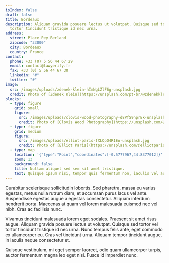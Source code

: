 ```yaml
---
isIndex: false
draft: false
title: Bordeaux
description: Aliquam gravida posuere lectus ut volutpat. Quisque sed tortor vel
  tortor tincidunt tristique id nec urna.
address:
  street: Place Pey Berland
  zipcode: "33000"
  city: Bordeaux
  country: France
contact:
  phone: +33 (0) 5 56 44 67 29
  email: contact@lawyerify.fr
  fax: +33 (0) 5 56 44 67 30
  linkedin: "#"
  twitter: "#"
image:
  src: /images/uploads/zdenek-klein-hImNgLZlF6g-unsplash.jpg
  credit: Photo of [Zdenek Klein](https://unsplash.com/pt-br/@zdenekklein?utm_source=unsplash&utm_medium=referral&utm_content=creditCopyText) on [Unsplash](https://unsplash.com/)
blocks:
  - type: figure
    grid: small
    figure:
      src: /images/uploads/clovis-wood-photography-d8PfS9nprEk-unsplash.jpg
      credit: Photo of [Clovis Wood Photography](https://unsplash.com/@clo_shooting?utm_source=unsplash&utm_medium=referral&utm_content=creditCopyText) on [Unsplash](https://unsplash.com/)
  - type: figure
    grid: medium
    figure:
      src: /images/uploads/elliot-paris-fXLQpO4R1Eo-unsplash.jpg
      credit: Photo of [Elliot Paris](https://unsplash.com/@elliotparis?utm_source=unsplash&utm_medium=referral&utm_content=creditCopyText) on [Unsplash](https://unsplash.com/fr/photos/fXLQpO4R1Eo?utm_source=unsplash&utm_medium=referral&utm_content=creditCopyText)
  - type: map
    location: '{"type":"Point","coordinates":[-0.5777967,44.8377012]}'
    zoom: 13
    background: false
    title: Nullam aliquet sed sem sit amet tristique.
    text: Quisque ipsum nisi, tempor quis fermentum non, iaculis vel augue.
---
```

Curabitur scelerisque sollicitudin lobortis. Sed pharetra, massa eu varius egestas, metus nulla rutrum diam, et accumsan purus lacus vel ante. Suspendisse egestas augue a egestas consectetur. Aliquam interdum hendrerit porta. Maecenas at quam vel lorem malesuada euismod nec vel nibh. Cras ac facilisis nunc.

Vivamus tincidunt malesuada lorem eget sodales. Praesent sit amet risus augue. Aliquam gravida posuere lectus ut volutpat. Quisque sed tortor vel tortor tincidunt tristique id nec urna. Nunc tempus felis ante, eget commodo ex ullamcorper eu. Cras vel tincidunt urna. Aliquam tempor tincidunt augue, in iaculis neque consectetur et.

Quisque vestibulum, mi eget semper laoreet, odio quam ullamcorper turpis, auctor fermentum magna leo eget nisi. Fusce id imperdiet nunc.